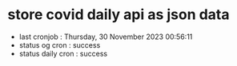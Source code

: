 # store covid daily api as json data

- last cronjob : Thursday, 30 November 2023 00:56:11
- status og cron : success
- status daily cron : success
      
      